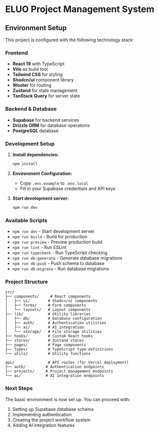 # ELUO Project Management System

## Environment Setup

This project is configured with the following technology stack:

### Frontend
- **React 19** with TypeScript
- **Vite** as build tool
- **Tailwind CSS** for styling
- **Shadcn/ui** component library
- **Wouter** for routing
- **Zustand** for state management
- **TanStack Query** for server state

### Backend & Database
- **Supabase** for backend services
- **Drizzle ORM** for database operations
- **PostgreSQL** database

### Development Setup

1. **Install dependencies:**
   ```bash
   npm install
   ```

2. **Environment Configuration:**
   - Copy `.env.example` to `.env.local`
   - Fill in your Supabase credentials and API keys

3. **Start development server:**
   ```bash
   npm run dev
   ```

### Available Scripts

- `npm run dev` - Start development server
- `npm run build` - Build for production
- `npm run preview` - Preview production build
- `npm run lint` - Run ESLint
- `npm run typecheck` - Run TypeScript checking
- `npm run db:generate` - Generate database migrations
- `npm run db:push` - Push schema to database
- `npm run db:migrate` - Run database migrations

### Project Structure

```
src/
├── components/     # React components
│   ├── ui/        # Shadcn/ui components
│   ├── forms/     # Form components
│   └── layouts/   # Layout components
├── lib/           # Utility libraries
│   ├── db/        # Database configuration
│   ├── auth/      # Authentication utilities
│   ├── ai/        # AI integration
│   └── storage/   # File storage utilities
├── hooks/         # Custom React hooks
├── stores/        # Zustand stores
├── pages/         # Page components
├── types/         # TypeScript type definitions
└── utils/         # Utility functions

api/               # API routes (for Vercel deployment)
├── auth/         # Authentication endpoints
├── projects/     # Project management endpoints
└── ai/           # AI integration endpoints
```

### Next Steps

The basic environment is now set up. You can proceed with:
1. Setting up Supabase database schema
2. Implementing authentication
3. Creating the project workflow system
4. Adding AI integration features
